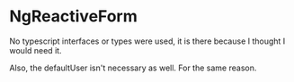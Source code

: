 # NgReactiveForm


No typescript interfaces or types were used, it is there because I thought I would need it.

Also, the defaultUser isn't necessary as well. For the same reason.